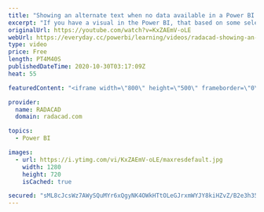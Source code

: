 ```yaml
---
title: "Showing an alternate text when no data available in a Power BI chart visuals"
excerpt: "If you have a visual in the Power BI, that based on some selections of a slicer it might return nothing, depends on the visual, you might get a blank visual or some other types of improper view. In this video, I share a simple trick that you can use to have an alternate message in those scenarios. Read"
originalUrl: https://youtube.com/watch?v=KxZAEmV-oLE
webUrl: https://everyday.cc/powerbi/learning/videos/radacad-showing-an-alternate-text-when-no-data-available-in-a-power-bi-chart-visuals/
type: video
price: Free
length: PT4M40S
publishedDateTime: 2020-10-30T03:17:09Z
heat: 55

featuredContent: "<iframe width=\"800\" height=\"500\" frameborder=\"0\" src=\"https://www.youtube.com/embed/KxZAEmV-oLE\" allow=\"accelerometer; autoplay; encrypted-media; gyroscope; picture-in-picture\" allowfullscreen></iframe>"

provider:
  name: RADACAD
  domain: radacad.com

topics:
  - Power BI

images:
  - url: https://i.ytimg.com/vi/KxZAEmV-oLE/maxresdefault.jpg
    width: 1280
    height: 720
    isCached: true

secured: "sML8cJcsWz7AWySQuMYr6xQgyNK4OWkHTtOLeGJrxmWYJY8kiHZvZ/B2e3h35ysIBAqhz2t+KXgATBnjNY4O/9WT+0YJYCZ2P2BBwmbAvmEZ0FURA5ADWYDd/IuULHG8stquGB3XTJwliQ3OBROQoisJ4IRAghGhyvgg2+ZxfDC1fLqyRElgwGsMPy0F2wrHbUp6ib2zJ5v1tOb9cHKoefZzoqp9cW+Xxhjj5MJOZ2H26WcIZZOcRcxNO2BxHIHoQldnwzlPL4llW7FBkvB9C5QEPsbtNlHfFazbArF8/2A0PhPXrw93qvfH/8VuAZ9d3AtFuvH2uZLpvn2Kwx5v9kTPSO5guWwMDO/NxPirINLNL/tc7D5Tt7zrW2D13yTa8h2Yw8hytu1lW7FD+qgzdgVmgvAKZUy+qLn7532z/OM=;KkqvWSSFYALz6fwJWiOhnQ=="
---
```


